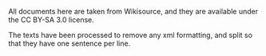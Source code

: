 All documents here are taken from Wikisource, and they are available under the CC BY-SA 3.0 license.

The texts have been processed to remove any xml formatting, and split so that they have one sentence per line.

